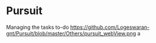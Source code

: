 # Pursuit
Managing the tasks to-do
https://github.com/Logeswaran-gnt/Pursuit/blob/master/Others/pursuit_webView.png
a